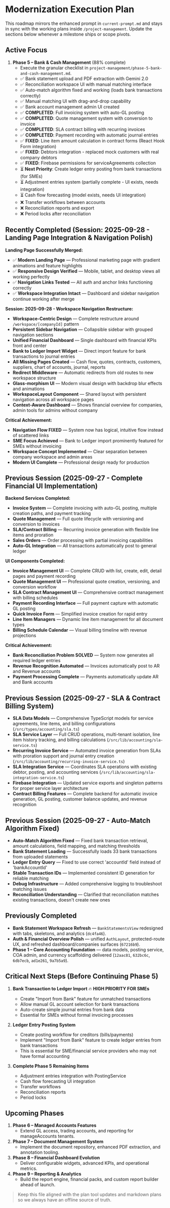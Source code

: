 # Modernization Execution Plan

This roadmap mirrors the enhanced prompt in `current-prompt.md` and stays in sync with the working plans inside `/project-management`. Update the sections below whenever a milestone ships or scope pivots.

## Active Focus
1. **Phase 5 – Bank & Cash Management** (88% complete)
   - Execute the granular checklist in `project-management/phase-5-bank-and-cash-management.md`.
   - ✅ Bank statement upload and PDF extraction with Gemini 2.0
   - ✅ Reconciliation workspace UI with manual matching interface
   - ✅ Auto-match algorithm fixed and working (loads bank transactions correctly)
   - ✅ Manual matching UI with drag-and-drop capability
   - ✅ Bank account management admin UI created
   - ✅ **COMPLETED**: Full invoicing system with auto-GL posting
   - ✅ **COMPLETED**: Quote management system with conversion to invoice
   - ✅ **COMPLETED**: SLA contract billing with recurring invoices
   - ✅ **COMPLETED**: Payment recording with automatic journal entries
   - ✅ **FIXED**: Line item amount calculation in contract forms (React Hook Form integration)
   - ✅ **FIXED**: Debtors integration - replaced mock customers with real company debtors
   - ✅ **FIXED**: Firebase permissions for serviceAgreements collection
   - ⏳ **Next Priority**: Create ledger entry posting from bank transactions (for SMEs)
   - ⏳ Adjustment entries system (partially complete - UI exists, needs integration)
   - ⏳ Cash flow forecasting (model exists, needs UI integration)
   - ❌ Transfer workflows between accounts
   - ❌ Reconciliation reports and export
   - ❌ Period locks after reconciliation

## Recently Completed (Session: 2025-09-28 - Landing Page Integration & Navigation Polish)
**Landing Page Successfully Merged:**
- ✅ **Modern Landing Page** — Professional marketing page with gradient animations and feature highlights
- ✅ **Responsive Design Verified** — Mobile, tablet, and desktop views all working perfectly
- ✅ **Navigation Links Tested** — All auth and anchor links functioning correctly
- ✅ **Workspace Integration Intact** — Dashboard and sidebar navigation continue working after merge

**Session: 2025-09-28 - Workspace Navigation Restructure:**
- **Workspace-Centric Design** — Complete restructure around `/workspace/[companyId]` pattern
- **Persistent Sidebar Navigation** — Collapsible sidebar with grouped navigation sections
- **Unified Financial Dashboard** — Single dashboard with financial KPIs front and center
- **Bank to Ledger Import Widget** — Direct import feature for bank transactions to journal entries
- **All Missing Pages Created** — Cash flow, quotes, contracts, customers, suppliers, chart of accounts, journal, reports
- **Redirect Middleware** — Automatic redirects from old routes to new workspace structure
- **Glass-morphism UI** — Modern visual design with backdrop blur effects and animations
- **WorkspaceLayout Component** — Shared layout with persistent navigation across all workspace pages
- **Context-Aware Dashboard** — Shows financial overview for companies, admin tools for admins without company

**Critical Achievement:**
- **Navigation Flow FIXED** — System now has logical, intuitive flow instead of scattered links
- **SME Focus Achieved** — Bank to Ledger import prominently featured for SMEs without invoicing
- **Workspace Concept Implemented** — Clear separation between company workspace and admin areas
- **Modern UI Complete** — Professional design ready for production

## Previous Session (2025-09-27 - Complete Financial UI Implementation)
**Backend Services Completed:**
- **Invoice System** — Complete invoicing with auto-GL posting, multiple creation paths, and payment tracking
- **Quote Management** — Full quote lifecycle with versioning and conversion to invoices
- **SLA/Contract Billing** — Recurring invoice generation with flexible line items and proration
- **Sales Orders** — Order processing with partial invoicing capabilities
- **Auto-GL Integration** — All transactions automatically post to general ledger

**UI Components Completed:**
- **Invoice Management UI** — Complete CRUD with list, create, edit, detail pages and payment recording
- **Quote Management UI** — Professional quote creation, versioning, and conversion workflow
- **SLA Contract Management UI** — Comprehensive contract management with billing schedules
- **Payment Recording Interface** — Full payment capture with automatic GL posting
- **Quick Invoice Form** — Simplified invoice creation for rapid entry
- **Line Item Managers** — Dynamic line item management for all document types
- **Billing Schedule Calendar** — Visual billing timeline with revenue projections

**Critical Achievement:**
- **Bank Reconciliation Problem SOLVED** — System now generates all required ledger entries
- **Revenue Recognition Automated** — Invoices automatically post to AR and Revenue accounts
- **Payment Processing Complete** — Payments automatically update AR and Bank accounts

## Previous Session (2025-09-27 - SLA & Contract Billing System)
- **SLA Data Models** — Comprehensive TypeScript models for service agreements, line items, and billing configurations (`/src/types/accounting/sla.ts`)
- **SLA Service Layer** — Full CRUD operations, multi-tenant isolation, line item history tracking, and billing calculations (`/src/lib/accounting/sla-service.ts`)
- **Recurring Invoice Service** — Automated invoice generation from SLAs with proration support and journal entry creation (`/src/lib/accounting/recurring-invoice-service.ts`)
- **SLA Integration Service** — Coordinates SLA operations with existing debtor, posting, and accounting services (`/src/lib/accounting/sla-integration-service.ts`)
- **Firebase Integration** — Updated service exports and singleton patterns for proper service layer architecture
- **Contract Billing Features** — Complete backend for automatic invoice generation, GL posting, customer balance updates, and revenue recognition

## Previous Session (2025-09-27 - Auto-Match Algorithm Fixed)
- **Auto-Match Algorithm Fixed** — Fixed bank transaction retrieval, amount calculations, field mapping, and matching thresholds
- **Bank Statement Loading** — Successfully loads 33 bank transactions from uploaded statements
- **Ledger Entry Query** — Fixed to use correct 'accountId' field instead of 'bankAccountId'
- **Stable Transaction IDs** — Implemented consistent ID generation for reliable matching
- **Debug Infrastructure** — Added comprehensive logging to troubleshoot matching issues
- **Reconciliation Understanding** — Clarified that reconciliation matches existing transactions, doesn't create new ones

## Previously Completed
- **Bank Statement Workspace Refresh** — `BankStatementsView` redesigned with tabs, skeletons, and analytics (`dc4fa46`).
- **Auth & Financial Overview Polish** — unified `AuthLayout`, protected-route UX, and refreshed dashboard/companies surfaces (`67216b9`).
- **Phase 1 – Core Accounting Foundation** — data models, posting service, COA admin, and currency scaffolding delivered (`12aac81`, `632bc6c`, `6db7ecb`, `ad1e261`, `9a7b5a9`).

## Critical Next Steps (Before Continuing Phase 5)
1. **Bank Transaction to Ledger Import** 🔥 **HIGH PRIORITY FOR SMEs**
   - Create "Import from Bank" feature for unmatched transactions
   - Allow manual GL account selection for bank transactions
   - Auto-create simple journal entries from bank data
   - Essential for SMEs without formal invoicing processes

2. **Ledger Entry Posting System**
   - Create posting workflow for creditors (bills/payments)
   - Implement "Import from Bank" feature to create ledger entries from bank transactions
   - This is essential for SME/financial service providers who may not have formal accounting

3. **Complete Phase 5 Remaining Items**
   - Adjustment entries integration with PostingService
   - Cash flow forecasting UI integration
   - Transfer workflows
   - Reconciliation reports
   - Period locks

## Upcoming Phases
1. **Phase 6 – Managed Accounts Features**
   - Extend GL access, trading accounts, and reporting for manageAccounts tenants.
2. **Phase 7 – Document Management System**
   - Implement the document repository, enhanced PDF extraction, and annotation tooling.
3. **Phase 8 – Financial Dashboard Evolution**
   - Deliver configurable widgets, advanced KPIs, and operational metrics.
4. **Phase 9 – Reporting & Analytics**
   - Build the report engine, financial packs, and custom report builder ahead of launch.

> Keep this file aligned with the plan tool updates and markdown plans so we always have an offline source of truth.
